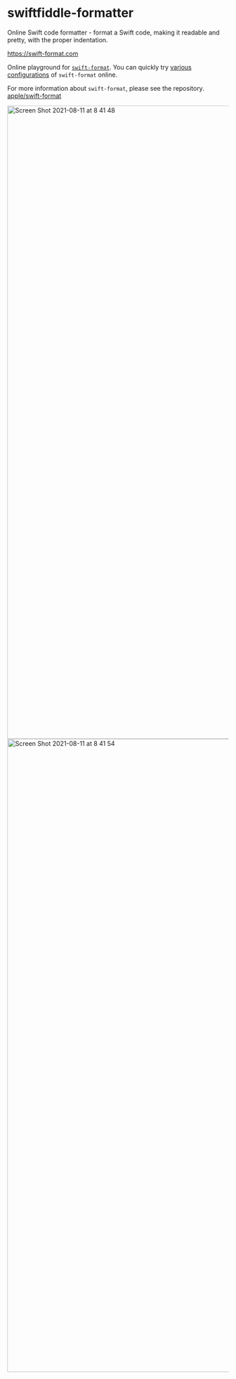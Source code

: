 # swiftfiddle-formatter

Online Swift code formatter - format a Swift code, making it readable and pretty, with the proper indentation.

<a href="https://swift-format.com">https://swift-format.com</a>

Online playground for <a href="https://github.com/apple/swift-format" target="_blank" rel="nofollow noopener noreferrer"><code>swift-format</code></a>. You can quickly try <a href="https://github.com/apple/swift-format/blob/main/Documentation/Configuration.md" target="_blank" rel="nofollow noopener noreferrer">various configurations</a> of <code>swift-format</code> online.

For more information about <code>swift-format</code>, please see the repository.  
<a href="https://github.com/apple/swift-format" target="_blank" rel="nofollow noopener noreferrer">apple/swift-format</a>

<img width="1440" alt="Screen Shot 2021-08-11 at 8 41 48" src="https://user-images.githubusercontent.com/40610/128948932-2f9dd643-4bff-4326-846a-f1f74f10845e.png">

<img width="1440" alt="Screen Shot 2021-08-11 at 8 41 54" src="https://user-images.githubusercontent.com/40610/128948943-823d36a6-3e18-4dee-a01c-e1cc91530d4f.png">

